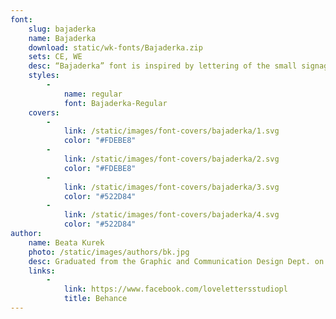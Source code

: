 ```yaml
---
font:
    slug: bajaderka
    name: Bajaderka
    download: static/wk-fonts/Bajaderka.zip
    sets: CE, WE
    desc: “Bajaderka” font is inspired by lettering of the small signage tablets found  in Warsaw shops. The letters feature details typical for traditional calligraphy, with visible brush strokes, referring to the charming style of Warsaw’s sign painters.
    styles:
        -
            name: regular
            font: Bajaderka-Regular
    covers:
        -
            link: /static/images/font-covers/bajaderka/1.svg
            color: "#FDEBE8"
        -
            link: /static/images/font-covers/bajaderka/2.svg
            color: "#FDEBE8"
        -
            link: /static/images/font-covers/bajaderka/3.svg
            color: "#522D84"
        -
            link: /static/images/font-covers/bajaderka/4.svg
            color: "#522D84"
author:
    name: Beata Kurek
    photo: /static/images/authors/bk.jpg
    desc: Graduated from the Graphic and Communication Design Dept. on Poznań Fine Arts University. As a LoveLetters Studio, she designs fonts and lettering based on calligraphic writing. She also teaches lettering on workshops. Participant of  “Bękart” and “Jasnowidze” projects.
    links:
        -
            link: https://www.facebook.com/lovelettersstudiopl
            title: Behance
---
```

